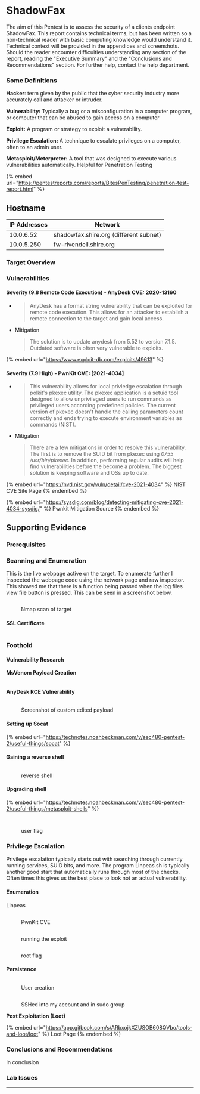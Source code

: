 # ShadowFax

The aim of this Pentest is to assess the security of a clients endpoint ShadowFax. This report contains technical terms, but has been written so a non-technical reader with basic computing knowledge would understand it. Technical context will be provided in the appendices and screenshots. Should the reader encounter difficulties understanding any section of the report, reading the "Executive Summary" and the "Conclusions and Recommendations" section. For further help, contact the help department.&#x20;

### Some Definitions

**Hacker**: term given by the public that the cyber security industry more accurately call and attacker or intruder.

**Vulnerability:** Typically a bug or a misconfiguration in a computer program, or computer that can be abused to gain access on a computer

**Exploit:** A program or strategy to exploit a vulnerability.&#x20;

**Privilege Escalation:** A technique to escalate privileges on a computer, often to an admin user.

**Metasploit/Meterpreter:** A tool that was designed to execute various vulnerabilities automatically. Helpful for Penetration Testing

{% embed url="https://pentestreports.com/reports/BitesPenTesting/penetration-test-report.html" %}

## Hostname

| IP Addresses | Network                                |
| ------------ | -------------------------------------- |
| 10.0.6.52    | shadowfax.shire.org (different subnet) |
| 10.0.5.250   | fw-rivendell.shire.org                 |

### Target Overview

### Vulnerabilities&#x20;

#### Severity (9.8 Remote Code Execution) - AnyDesk CVE: [2020-13160](https://nvd.nist.gov/vuln/detail/CVE-2020-13160)

* > AnyDesk has a format string vulnerability that can be exploited for remote code execution. This allows for an attacker to establish a remote connection to the target and gain local access.
*   Mitigation

    > The solution is to update anydesk from 5.52 to version 7.1.5. Outdated software is often very vulnerable to exploits.&#x20;

{% embed url="https://www.exploit-db.com/exploits/49613" %}

#### Severity (7.9 High) - PwnKit CVE: \[2021-4034]&#x20;

* > This vulnerability allows for local privledge escalation through polkit's pkexec utility. The pkexec application is a setuid tool designed to allow unprivileged users to run commands as privileged users according predefined policies. The current version of pkexec doesn't handle the calling parameters count correctly and ends trying to execute environment variables as commands (NIST).
*   Mitigation

    > There are a few mitigations in order to resolve this vulnerability. The first is to remove the SUID bit from pkexec using _0755 /usr/bin/pkexec._ In addition, performing regular audits will help find vulnerabilities before the become a problem. The biggest solution is keeping software and OSs up to date.



{% embed url="https://nvd.nist.gov/vuln/detail/cve-2021-4034" %}
NIST CVE Site Page
{% endembed %}

{% embed url="https://sysdig.com/blog/detecting-mitigating-cve-2021-4034-sysdig/" %}
Pwnkit Mitigation Source
{% endembed %}

## Supporting Evidence

### Prerequisites



### Scanning and Enumeration

This is the live webpage active on the target. To enumerate further I inspected the webpage code using the network page and raw inspector. This showed me that there is a function being passed when the log files view file button is pressed. This can be seen in a screenshot below.

<figure><img src="../.gitbook/assets/image (5).png" alt=""><figcaption><p>Nmap scan of target</p></figcaption></figure>

#### SSL Certificate

<figure><img src="../.gitbook/assets/image.png" alt=""><figcaption></figcaption></figure>

### Foothold

#### Vulnerability Research



**MsVenom Payload Creation**

<figure><img src="../.gitbook/assets/image (3).png" alt=""><figcaption></figcaption></figure>

#### AnyDesk RCE Vulnerability

<figure><img src="../.gitbook/assets/image (1) (1) (3).png" alt=""><figcaption><p>Screenshot of custom edited payload</p></figcaption></figure>

#### Setting up Socat

{% embed url="https://technotes.noahbeckman.com/v/sec480-pentest-2/useful-things/socat" %}

#### Gaining a reverse shell

<figure><img src="../.gitbook/assets/image (2) (1).png" alt=""><figcaption><p>reverse shell</p></figcaption></figure>

#### Upgrading shell



{% embed url="https://technotes.noahbeckman.com/v/sec480-pentest-2/useful-things/metasploit-shells" %}

<figure><img src="../.gitbook/assets/image (1) (1).png" alt=""><figcaption></figcaption></figure>

<figure><img src="../.gitbook/assets/image (2).png" alt=""><figcaption><p>user flag</p></figcaption></figure>

### Privilege Escalation

Privilege escalation typically starts out with searching through currently running services, SUID bits, and more. The program Linpeas.sh is typically another good start that automatically runs through most of the checks. Often times this gives us the best place to look not an actual vulnerability.&#x20;

#### Enumeration

Linpeas

<figure><img src="../.gitbook/assets/image (3) (3).png" alt=""><figcaption><p>PwnKit CVE</p></figcaption></figure>

<figure><img src="../.gitbook/assets/image (48).png" alt=""><figcaption><p>running the exploit</p></figcaption></figure>

<figure><img src="../.gitbook/assets/image (49).png" alt=""><figcaption><p>root flag</p></figcaption></figure>

#### Persistence

<figure><img src="../.gitbook/assets/image (19).png" alt=""><figcaption><p>User creation</p></figcaption></figure>

<figure><img src="../.gitbook/assets/image (4).png" alt=""><figcaption><p>SSHed into my account and in sudo group</p></figcaption></figure>

**Post Exploitation (Loot)**

{% embed url="https://app.gitbook.com/s/ARbxojkXZUSOB608QVbo/tools-and-loot/loot" %}
Loot Page
{% endembed %}

### Conclusions and Recommendations

In conclusion

### **Lab Issues**

****
